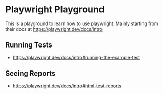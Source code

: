 # Playwright Playground

This is a playground to learn how to use playwright. Mainly starting from their docs at https://playwright.dev/docs/intro

## Running Tests

- https://playwright.dev/docs/intro#running-the-example-test

## Seeing Reports

- https://playwright.dev/docs/intro#html-test-reports
